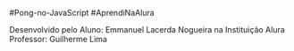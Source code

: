 #Pong-no-JavaScript
#AprendiNaAlura

Desenvolvido pelo Aluno: Emmanuel Lacerda Nogueira na Instituição Alura
Professor: Guilherme Lima
